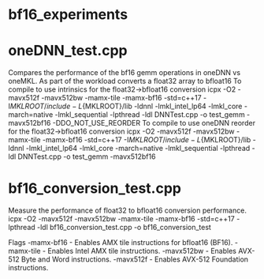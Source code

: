 # bf16_experiments

# oneDNN_test.cpp
Compares the performance of the bf16 gemm operations in oneDNN vs oneMKL. As part of the workload converts a float32 array to bfloat16 
To compile to use intrinsics for the float32->bfloat16 conversion
icpx -O2 -mavx512f -mavx512bw -mamx-tile -mamx-bf16 -std=c++17 -I${MKLROOT}/include -L${MKLROOT}/lib -ldnnl -lmkl_intel_lp64 -lmkl_core -march=native -lmkl_sequential -lpthread -ldl DNNTest.cpp -o test_gemm -mavx512bf16 -DDO_NOT_USE_REORDER
To compile to use oneDNN reorder for the float32->bfloat16 conversion
icpx -O2 -mavx512f -mavx512bw -mamx-tile -mamx-bf16 -std=c++17 -I${MKLROOT}/include -L${MKLROOT}/lib -ldnnl -lmkl_intel_lp64 -lmkl_core -march=native -lmkl_sequential -lpthread -ldl DNNTest.cpp -o test_gemm -mavx512bf16

# bf16_conversion_test.cpp
Measure the performance of float32 to bfloat16 conversion performance.
icpx -O2 -mavx512f -mavx512bw -mamx-tile -mamx-bf16 -std=c++17 -lpthread -ldl bf16_conversion_test.cpp -o bf16_conversion_test

Flags
-mamx-bf16 - Enables AMX tile instructions for bfloat16 (BF16).
-mamx-tile - Enables Intel AMX tile instructions.
-mavx512bw - Enables AVX-512 Byte and Word instructions.
-mavx512f - Enables AVX-512 Foundation instructions.
